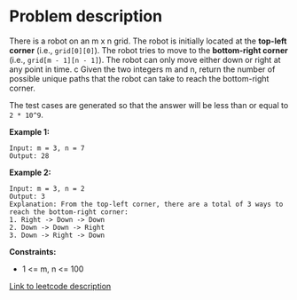 # Problem description

There is a robot on an m x n grid. The robot is initially located at the **top-left corner** (i.e., ```grid[0][0]```). The robot tries to move to the **bottom-right corner** (i.e., ```grid[m - 1][n - 1]```). The robot can only move either down or right at any point in time.
c
Given the two integers m and n, return the number of possible unique paths that the robot can take to reach the bottom-right corner.

The test cases are generated so that the answer will be less than or equal to ```2 * 10^9```.

 

**Example 1:**


```
Input: m = 3, n = 7
Output: 28
```
**Example 2:**

```
Input: m = 3, n = 2
Output: 3
Explanation: From the top-left corner, there are a total of 3 ways to reach the bottom-right corner:
1. Right -> Down -> Down
2. Down -> Down -> Right
3. Down -> Right -> Down
```
 

**Constraints:**

* 1 <= m, n <= 100

[Link to leetcode description](https://leetcode.com/problems/unique-paths/)

